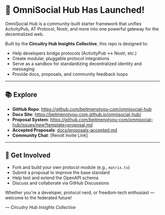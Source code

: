 # 🚀 OmniSocial Hub Has Launched!

OmniSocial Hub is a community-built starter framework that unifies ActivityPub, AT Protocol, Nostr, and more into one powerful gateway for the decentralized web.

Built by the **Circuitry Hub Insights Collective**, this repo is designed to:

- Help developers bridge protocols (ActivityPub ↔ Nostr, etc.)
- Create modular, pluggable protocol integrations
- Serve as a sandbox for standardizing decentralized identity and messaging
- Provide docs, proposals, and community feedback loops

---

## 📚 Explore

- **GitHub Repo**: https://github.com/beitmenotyou-com/omnisocial-hub
- **Docs Site**: https://beitmenotyou-com.github.io/omnisocial-hub/
- **Proposal System**: https://github.com/beitmenotyou-com/omnisocial-hub/issues/new?template=proposal.md
- **Accepted Proposals**: [docs/proposals-accepted.md](https://beitmenotyou-com.github.io/omnisocial-hub/proposals-accepted.html)
- **Community Chat**: [Revolt Invite Link]

---

## 🧩 Get Involved

- Fork and build your own protocol module (e.g., `matrix.ts`)
- Submit a proposal to improve the base standard
- Help test and extend the OpenAPI schema
- Discuss and collaborate via GitHub Discussions

Whether you're a developer, protocol nerd, or freedom-tech enthusiast — welcome to the federated future!

_— Circuitry Hub Insights Collective_

